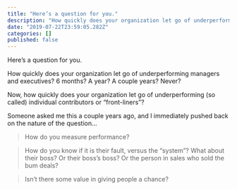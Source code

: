 ```yaml
---
title: "Here’s a question for you."
description: "How quickly does your organization let go of underperforming managers and executives? 6 months? A year? A couple years? Never?"
date: "2019-07-22T23:59:05.282Z"
categories: []
published: false
---
```


  

Here’s a question for you. 

How quickly does your organization let go of underperforming managers and executives? 6 months? A year? A couple years? Never?

Now, how quickly does your organization let go of underperforming (so called) individual contributors or “front-liners”? 

Someone asked me this a couple years ago, and I immediately pushed back on the nature of the question…

> How do you measure performance?

> How do you know if it is their fault, versus the “system”? What about their boss? Or their boss’s boss? Or the person in sales who sold the bum deals?

> Isn’t there some value in giving people a chance?
